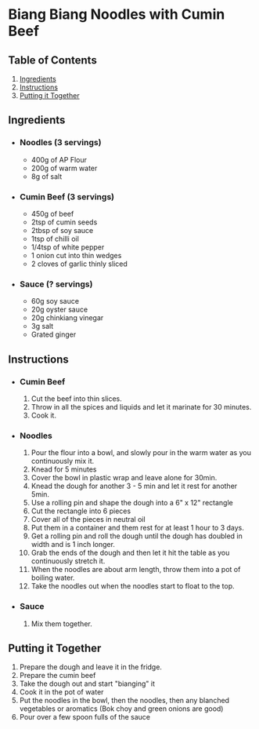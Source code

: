 # Biang Biang Noodles with Cumin Beef

## Table of Contents
  1. [Ingredients](#ingredients)
  2. [Instructions](#instructions)
  3. [Putting it Together](#putting-it-together)

## Ingredients

- ### Noodles (3 servings)
  - 400g of AP Flour
  - 200g of warm water
  - 8g of salt

- ### Cumin Beef (3 servings)
  - 450g of beef
  - 2tsp of cumin seeds
  - 2tbsp of soy sauce
  - 1tsp of chilli oil
  - 1/4tsp of white pepper
  - 1 onion cut into thin wedges
  - 2 cloves of garlic thinly sliced

- ### Sauce (? servings)
  - 60g soy sauce
  - 20g oyster sauce
  - 20g chinkiang vinegar
  - 3g salt
  - Grated ginger

## Instructions

- ### Cumin Beef
  1. Cut the beef into thin slices.
  2. Throw in all the spices and liquids and let it marinate for 30 minutes.
  3. Cook it.

- ### Noodles
  1. Pour the flour into a bowl, and slowly pour in the warm water as you continuously mix it.
  2. Knead for 5 minutes
  3. Cover the bowl in plastic wrap and leave alone for 30min.
  4. Knead the dough for another 3 - 5 min and let it rest for another 5min.
  5. Use a rolling pin and shape the dough into a 6" x 12" rectangle
  6. Cut the rectangle into 6 pieces
  7. Cover all of the pieces in neutral oil
  8. Put them in a container and them rest for at least 1 hour to 3 days.
  9. Get a rolling pin and roll the dough until the dough has doubled in width and is 1 inch longer.
  10. Grab the ends of the dough and then let it hit the table as you continuously stretch it.
  11. When the noodles are about arm length, throw them into a pot of boiling water.
  12. Take the noodles out when the noodles start to float to the top.

- ### Sauce
  1. Mix them together.

## Putting it Together
1. Prepare the dough and leave it in the fridge.
2. Prepare the cumin beef
3. Take the dough out and start "bianging" it
4. Cook it in the pot of water
5. Put the noodles in the bowl, then the noodles, then any blanched vegetables or aromatics (Bok choy and green onions are good)
6. Pour over a few spoon fulls of the sauce
